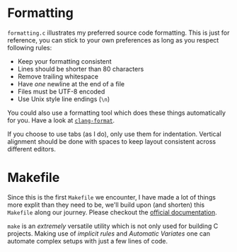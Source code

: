 # Formatting

`formatting.c` illustrates my preferred source code formatting. This is just
for reference, you can stick to your own preferences as long as you respect
following rules:

- Keep your formatting consistent
- Lines should be shorter than 80 characters
- Remove trailing whitespace
- Have *one* newline at the end of a file
- Files must be UTF-8 encoded
- Use Unix style line endings (`\n`)

You could also use a formatting tool which does these things automatically for
you. Have a look at [`clang-format`].

If you choose to use tabs (as I do), only use them for indentation. Vertical
alignment should be done with spaces to keep layout consistent across different
editors.

[`clang-format`]: <http://clang.llvm.org/docs/ClangFormat.html>

# Makefile

Since this is the first `Makefile` we encounter, I have made a lot of things
more explit than they need to be, we'll build upon (and shorten) this
`Makefile` along our journey. Please checkout the [official documentation].

`make` is an *extremely* versatile utility which is not only used for building
C projects. Making use of *implicit rules* and *Automatic Variates* one can
automate complex setups with just a few lines of code.

[official documentation]: <https://www.gnu.org/software/make/manual/html_node/index.html>
